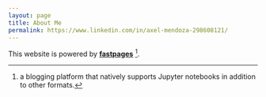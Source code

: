 ```yaml
---
layout: page
title: About Me
permalink: https://www.linkedin.com/in/axel-mendoza-298608121/
---
```


This website is powered by **[fastpages](https://github.com/fastai/fastpages)** [^1].



[^1]:a blogging platform that natively supports Jupyter notebooks in addition to other formats.
